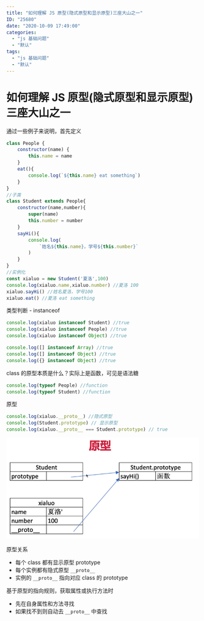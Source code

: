 ```yaml
---
title: "如何理解 JS 原型(隐式原型和显示原型)三座大山之一"
ID: "25680"
date: "2020-10-09 17:49:00"
categories: 
  - "js 基础问题"
  - "默认"
tags: 
  - "js 基础问题"
  - "默认"
---
```


# 如何理解 JS 原型(隐式原型和显示原型)三座大山之一

通过一些例子来说明，首先定义

``` js 
class People {
    constructor(name) {
        this.name = name
    }
    eat(){
        console.log(`${this.name} eat something`)
    }
}
//子类
class Student extends People{
    constructor(name,number){
        super(name)
        this.number = number
    }
    sayHi(){
        console.log(
            `姓名${this.name}，学号${this.number}`
        )
    }
}
//实例化
const xialuo = new Student('夏洛',100)
console.log(xialuo.name,xialuo.number) //夏洛 100
xialuo.sayHi() //姓名夏洛，学号100
xialuo.eat() //夏洛 eat something
```

类型判断 - instanceof

``` js 
console.log(xialuo instanceof Student) //true
console.log(xialuo instanceof People) //true
console.log(xialuo instanceof Object) //true
```

``` js 
console.log([] instanceof Array) //true
console.log([] instanceof Object) //true
console.log({} instanceof Object) //true
```

class 的原型本质是什么？实际上是函数，可见是语法糖

``` js 
console.log(typeof People) //function
console.log(typeof Student) //function
```

原型

``` js 
console.log(xialuo.__proto__) //隐式原型
console.log(Student.prototype) // 显示原型
console.log(xialuo.__proto__ === Student.prototype) // true
```

![](./images/3626654752.png)

原型关系

- 每个 class 都有显示原型 prototype
- 每个实例都有隐式原型 `__proto__`
- 实例的 `__proto__` 指向对应 class 的 prototype

基于原型的指向规则，获取属性或执行方法时

- 先在自身属性和方法寻找
- 如果找不到则自动去 `__proto__` 中查找
